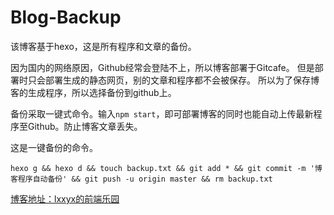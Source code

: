 # Blog-Backup
该博客基于hexo，这是所有程序和文章的备份。

因为国内的网络原因，Github经常会登陆不上，所以博客部署于Gitcafe。
但是部署时只会部署生成的静态网页，别的文章和程序都不会被保存。
所以为了保存博客的生成程序，所以选择备份到github上。

备份采取一键式命令。输入`npm start`，即可部署博客的同时也能自动上传最新程序至Github。防止博客文章丢失。

这是一键备份的命令。
```
hexo g && hexo d && touch backup.txt && git add * && git commit -m '博客程序自动备份' && git push -u origin master && rm backup.txt
```

[博客地址：lxxyx的前端乐园](http://www.lxxyx.win)
